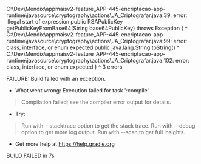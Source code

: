 C:\Dev\Mendix\appmaisv2-feature_APP-445-encriptacao-app-runtime\javasource\cryptography\actions\JA_Criptografar.java:39: error: illegal start of expression
	public RSAPublicKey getPublicKeyFromBase64(String base64PublicKey) throws Exception {
	^
C:\Dev\Mendix\appmaisv2-feature_APP-445-encriptacao-app-runtime\javasource\cryptography\actions\JA_Criptografar.java:99: error: class, interface, or enum expected
	public java.lang.String toString()
	       ^
C:\Dev\Mendix\appmaisv2-feature_APP-445-encriptacao-app-runtime\javasource\cryptography\actions\JA_Criptografar.java:102: error: class, interface, or enum expected
	}
	^
3 errors

FAILURE: Build failed with an exception.

* What went wrong:
Execution failed for task ':compile'.
> Compilation failed; see the compiler error output for details.

* Try:
> Run with --stacktrace option to get the stack trace.
> Run with --debug option to get more log output.
> Run with --scan to get full insights.

* Get more help at https://help.gradle.org

BUILD FAILED in 7s

